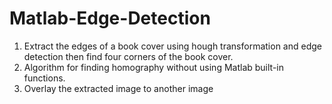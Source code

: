 # Matlab-Edge-Detection
1. Extract the edges of a book cover using hough transformation and edge detection then find four corners of the book cover.
2. Algorithm for finding homography without using Matlab built-in functions.
3. Overlay the extracted image to another image
